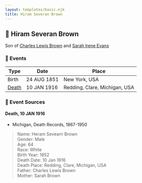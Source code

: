 ```yaml
---
layout: templates/basic.njk
title: Hiram Severan Brown
---
```

## 🔵 Hiram Severan Brown

Son of [Charles Lewis Brown](/people/7/70538697) and [Sarah Irene Evans](/people/4/47294572)

### 📆 Events

Type | Date | Place
------ | ------ | ------
Birth | 24 AUG 1851 | New York, USA
[Death](#event-event-3) | 10 JAN 1916 | Redding, Clare, Michigan, USA

### 📰 Event Sources

#### <a id="event-event-3"></a> Death, 10 JAN 1916
* Michigan, Death Records, 1867-1950
>   
  > Name: Heram Sevearn Brown  
  > Gender: Male  
  > Age: 64  
  > Race: White  
  > Birth Year: 1852  
  > Death Date: 10 Jan 1916  
  > Death Place: Redding, Clare, Michigan, USA  
  > Father: Charles Lewis Brown  
  > Mother: Sarah Brown
